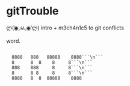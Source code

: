 gitTrouble
==========
ლ(́◉◞౪◟◉‵ლ)
intro + m3ch4n1c5 to git conflicts

word.

<code>
  8888&nbsp;&nbsp;&nbsp;888&nbsp;&nbsp;&nbsp;88888&nbsp;&nbsp;&nbsp;&nbsp;8888```\n```
  8&nbsp;&nbsp;&nbsp;&nbsp;&nbsp;&nbsp;8&nbsp;&nbsp;8&nbsp;&nbsp;&nbsp;&nbsp;8&nbsp;&nbsp;&nbsp;&nbsp;&nbsp;8```\n```
  888&nbsp;&nbsp;&nbsp;&nbsp;888&nbsp;&nbsp;&nbsp;&nbsp;&nbsp;8&nbsp;&nbsp;&nbsp;&nbsp;&nbsp;8```\n```
  8&nbsp;&nbsp;&nbsp;&nbsp;&nbsp;&nbsp;8&nbsp;8&nbsp;&nbsp;&nbsp;&nbsp;&nbsp;8&nbsp;&nbsp;&nbsp;&nbsp;&nbsp;8```\n```
  8888&nbsp;&nbsp;&nbsp;8&nbsp;&nbsp;8&nbsp;&nbsp;88888&nbsp;&nbsp;&nbsp;&nbsp;8888
</code>
